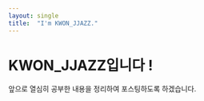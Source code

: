 ```yaml
---
layout: single
title:  "I'm KWON_JJAZZ."
---
```


# KWON_JJAZZ입니다 ! 

앞으로 열심히 공부한 내용을 정리하여 포스팅하도록 하겠습니다.
